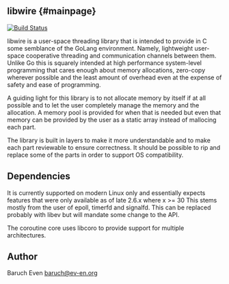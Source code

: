 libwire    {#mainpage}
--------

[![Build Status](https://travis-ci.org/baruch/libwire.png?branch=master)](https://travis-ci.org/baruch/libwire)

libwire is a user-space threading library that is intended to provide in C some semblance
of the GoLang environment. Namely, lightweight user-space cooperative threading
and communication channels between them. Unlike Go this is squarely intended at
high performance system-level programming that cares enough about memory
allocations, zero-copy wherever possible and the least amount of overhead even
at the expense of safety and ease of programming.

A guiding light for this library is to not allocate memory by itself if at all possible
and to let the user completely manage the memory and the allocation. A memory pool is
provided for when that is needed but even that memory can be provided by the user as a
static array instead of mallocing each part.

The library is built in layers to make it more understandable and to make each
part reviewable to ensure correctness. It should be possible to rip and replace
some of the parts in order to support OS compatibility.

Dependencies
------------

It is currently supported on modern Linux only and essentially expects
features that were only available as of late 2.6.x where x >= 30
This stems mostly from the user of epoll, timerfd and signalfd.
This can be replaced probably with libev but will mandate some change to the
API.

The coroutine core uses libcoro to provide support for multiple architectures.

Author
------

Baruch Even <baruch@ev-en.org>
